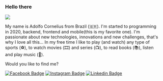 ### Hello there
![](https://pa1.narvii.com/6542/4916704644971d9c20c494f9775f59e1d31d68d4_hq.gif)

My name is Adolfo Cornelius from Brazil (🇧🇷). I'm started to programming in 2020, backend, frontend and mobile(this is my favorite one). I'm passionate about new technologies, innovations and new challenges, that's why I love all this... 
In my free time I like to play (and watch) any type of sports (⚽️), to watch movies (🎞️) and series (📺), to read books (📚), listen and play music (🎵).

Would you like to find me?

[![Facebook Badge](https://img.shields.io/badge/-Facebook-515bd4?style=flat-square&labelColor=515bd4&logo=facebook&logoColor=white&link=https://www.facebook.com/merchanntt)](https://www.facebook.com/merchanntt)
[![Instagram Badge](https://img.shields.io/badge/-Instagram-8134af?style=flat-square&labelColor=dd2a7b&logo=instagram&logoColor=white&link=https://www.instagram.com/adolfocornelius/)](https://www.instagram.com/adolfocornelius/)
[![Linkedin Badge](https://img.shields.io/badge/-LinkedIn-blue?style=flat-square&logo=Linkedin&logoColor=white&link=https:/www.linkedin.com/in/adolfo-cornelius)](https://www.linkedin.com/in/adolfo-cornelius)

